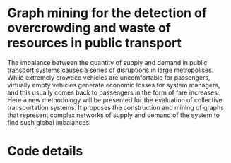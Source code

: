 # Graph mining for the detection of overcrowding and waste of resources in public transport

The imbalance between the quantity of supply and demand in public transport systems causes a series of disruptions in large metropolises. While extremely crowded vehicles are uncomfortable for passengers, virtually empty vehicles generate economic losses for system managers, and this usually comes back to passengers in the form of fare increases. Here a new methodology will be presented for the evaluation of collective transportation systems. It proposes the construction and mining of graphs that represent complex networks of supply and demand of the system to find such global imbalances.

# Code details

